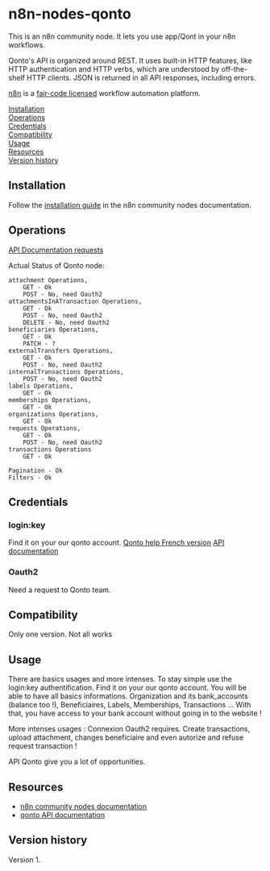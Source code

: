 # n8n-nodes-qonto

This is an n8n community node. It lets you use app/Qont in your n8n workflows.

Qonto's API is organized around REST. It uses built-in HTTP features, like HTTP authentication and HTTP verbs, which are understood by off-the-shelf HTTP clients. JSON is returned in all API responses, including errors.

[n8n](https://n8n.io/) is a [fair-code licensed](https://docs.n8n.io/reference/license/) workflow automation platform.

[Installation](#installation)  
[Operations](#operations)  
[Credentials](#credentials)  <!-- delete if no auth needed -->  
[Compatibility](#compatibility)  
[Usage](#usage)  <!-- delete if not using this section -->  
[Resources](#resources)  
[Version history](#version-history)  <!-- delete if not using this section -->  

## Installation

Follow the [installation guide](https://docs.n8n.io/integrations/community-nodes/installation/) in the n8n community nodes documentation.

## Operations

[API Documentation requests](https://api-doc.qonto.com/docs/business-api/6434cbb9d968d-qonto)

Actual Status of Qonto node:

    attachment Operations,
    	GET - Ok
    	POST - No, need Oauth2
    attachmentsInATransaction Operations,
    	GET - Ok
    	POST - No, need Oauth2
    	DELETE - No, need Oauth2
    beneficiaries Operations,
    	GET - Ok
    	PATCH - ?
    externalTransfers Operations,
    	GET - Ok
    	POST - No, need Oauth2
    internalTransactions Operations,
    	POST - No, need Oauth2
    labels Operations,
    	GET - Ok
    memberships Operations,
    	GET - Ok
    organizations Operations,
    	GET - Ok
    requests Operations,
    	GET - Ok
    	POST - No, need Oauth2
    transactions Operations
    	GET - Ok

    Pagination - Ok
    Filters - Ok

## Credentials

### login:key

Find it on your our qonto account.
[Qonto help French version](https://help.qonto.com/fr/articles/4359624-ou-trouver-mon-identifiant-et-ma-cle-secrete-api)
[API documentation](https://api-doc.qonto.com/docs/business-api/ZG9jOjQ2NDA2-introduction)

### Oauth2

Need a request to Qonto team.

## Compatibility

Only one version. Not all works

## Usage

There are basics usages and more intenses.
To stay simple use the login:key authentification. Find it on your our qonto account.
You will be able to have all basics informations. Organization and its bank_accounts (balance too !), Beneficiaires, Labels, Memberships, Transactions ...
With that, you have access to your bank account without going in to the website !

More intenses usages :
Connexion Oauth2 requires.
Create transactions, upload attachment, changes beneficiaire and even autorize and refuse request transaction !

API Qonto give you a lot of opportunities.


## Resources

* [n8n community nodes documentation](https://docs.n8n.io/integrations/community-nodes/)
* [qonto API documentation](https://api-doc.qonto.com/docs/business-api/)

## Version history

Version 1.